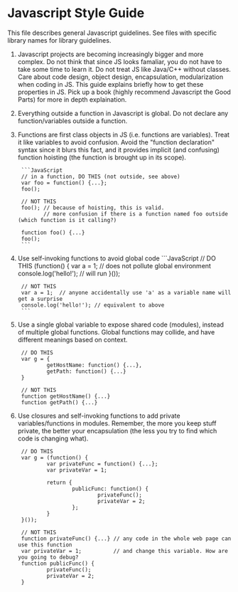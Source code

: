 Javascript Style Guide
=============================
This file describes general Javascript guidelines. See files with specific library names for library guidelines.

1. Javascript projects are becoming increasingly bigger and more complex. Do not think that since JS looks famaliar, you do not have to take some time to learn it. Do not treat JS like Java/C++ without classes. Care about code design, object design, encapsulation, modularization when coding in JS. This guide explains briefly how to get these properties in JS. Pick up a book (highly recommend Javascript the Good Parts) for more in depth explaination.

2. Everything outside a function in Javascript is global. Do not declare any function/variables outside a function.

3. Functions are first class objects in JS (i.e. functions are variables). Treat it like variables to avoid confusion. Avoid the "function declaration" syntax since it blurs this fact, and it provides implicit (and confusing) function hoisting (the function is brought up in its scope).
        
        ```JavaScript
        // in a function, DO THIS (not outside, see above)
        var foo = function() {...};
        foo();
        
        // NOT THIS
        foo(); // because of hoisting, this is valid. 
               // more confusion if there is a function named foo outside (which function is it calling?)
        
        function foo() {...}
        foo();
        ```

4. Use self-invoking functions to avoid global code
        ```JavaScript
        // DO THIS
        (function() {
            var a = 1;  // does not pollute global environment
            console.log('hello!'); // will run
        }());
        
        // NOT THIS
        var a = 1;  // anyone accidentally use 'a' as a variable name will get a surprise
        console.log('hello!'); // equivalent to above
        ```
5. Use a single global variable to expose shared code (modules), instead of multiple global functions. Global functions may collide, and have different meanings based on context.

        // DO THIS
        var g = {
                getHostName: function() {...},
                getPath: function() {...}
        }
        
        // NOT THIS
        function getHostName() {...}
        function getPath() {...}
        
6. Use closures and self-invoking functions to add private variables/functions in modules. Remember, the more you keep stuff private, the better your encapsulation (the less you try to find which code is changing what).
        
        // DO THIS
        var g = (function() {
                var privateFunc = function() {...};
                var privateVar = 1;
                
                return {
                        publicFunc: function() {
                                privateFunc();
                                privateVar = 2;
                        };
                }
        }());

        // NOT THIS
        function privateFunc() {...} // any code in the whole web page can use this function
        var privateVar = 1;          // and change this variable. How are you going to debug?
        function publicFunc() {
                privateFunc();
                privateVar = 2;
        }
